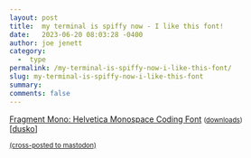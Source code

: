 ```yaml
---
layout: post
title:  my terminal is spiffy now - I like this font!
date:   2023-06-20 08:03:28 -0400
author: joe jenett
category:
  -  type
permalink: /my-terminal-is-spiffy-now-i-like-this-font/
slug: my-terminal-is-spiffy-now-i-like-this-font
summary: 
comments: false
---
```

<a title="GitHub - weiweihuanghuang/fragment-mono: Helvetica Monospace Coding Font" href="https://github.com/weiweihuanghuang/fragment-mono">Fragment Mono: Helvetica Monospace Coding Font</a> <small>(<a href="https://github.com/weiweihuanghuang/fragment-mono/releases/tag/1.011">downloads</a>)</small><br>[<a title="dusko" href="https://pinboard.in/u:dusko">dusko</a>]

<a href="https://brid.gy/publish/mastodon"><small>(cross-posted to mastodon)</small></a>